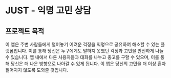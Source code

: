 # JUST - 익명 고민 상담

## 프로젝트 목적

이 앱은 주변 사람들에게 털어놓기 어려운 걱정을 익명으로 공유하여 해소할 수 있는 플랫폼입니다. 이를 통해 당신은 누구에게도 말하지 못했던 걱정과 고민을 안전하게 나눌 수 있습니다. 앱 내에서 다른 사용자들과 대화를 나누고 충고를 구할 수 있으며, 이를 통해 당신은 더 나은 방향으로 나아갈 수 있게 됩니다. 이 앱은 당신의 고민을 더 이상 혼자 짊어지지 않도록 도와줄 것입니다.